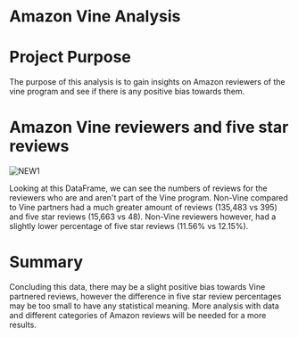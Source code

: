 # Amazon Vine Analysis

# Project Purpose
The purpose of this analysis is to gain insights on Amazon reviewers of the vine program and see if there is any positive bias towards them.

# Amazon Vine reviewers and five star reviews

![NEW1](https://user-images.githubusercontent.com/82550431/136315119-8c2014c6-2332-4b03-b557-c7603deb1c21.PNG)

Looking at this DataFrame, we can see the numbers of reviews for the reviewers who are and aren't part of the Vine program. Non-Vine compared to Vine partners had a much greater amount of reviews (135,483 vs 395) and five star reviews (15,663 vs 48). Non-Vine reviewers however, had a slightly lower percentage of five star reviews (11.56% vs 12.15%).

# Summary 
Concluding this data, there may be a slight positive bias towards Vine partnered reviews, however the difference in five star review percentages may be too small to have any statistical meaning. More analysis with data and different categories of Amazon reviews will be needed for a more results.
